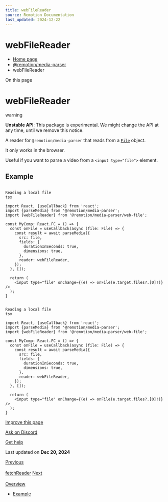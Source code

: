 ```yaml
---
title: webFileReader
source: Remotion Documentation
last_updated: 2024-12-22
---
```


# webFileReader

- [Home page](/)
- [@remotion/media-parser](/docs/media-parser/)
- webFileReader

On this page

# webFileReader

warning

**Unstable API**: This package is experimental. We might change the API at any time, until we remove this notice.

A reader for `@remotion/media-parser` that reads from a [`File`](https://developer.mozilla.org/en-US/docs/Web/API/File) object.

It only works in the browser.

Useful if you want to parse a video from a `<input type="file">` element.

## Example [​](\#example "Direct link to Example")

```

Reading a local file
tsx

import React, {useCallback} from 'react';
import {parseMedia} from '@remotion/media-parser';
import {webFileReader} from '@remotion/media-parser/web-file';

const MyComp: React.FC = () => {
  const onFile = useCallback(async (file: File) => {
    const result = await parseMedia({
      src: file,
      fields: {
        durationInSeconds: true,
        dimensions: true,
      },
      reader: webFileReader,
    });
  }, []);

  return (
    <input type="file" onChange={(e) => onFile(e.target.files?.[0]!)} />
  );
}
```

```

Reading a local file
tsx

import React, {useCallback} from 'react';
import {parseMedia} from '@remotion/media-parser';
import {webFileReader} from '@remotion/media-parser/web-file';

const MyComp: React.FC = () => {
  const onFile = useCallback(async (file: File) => {
    const result = await parseMedia({
      src: file,
      fields: {
        durationInSeconds: true,
        dimensions: true,
      },
      reader: webFileReader,
    });
  }, []);

  return (
    <input type="file" onChange={(e) => onFile(e.target.files?.[0]!)} />
  );
}
```

[Improve this page](https://github.com/remotion-dev/remotion/edit/main/packages/docs/docs/media-parser/web-file-reader.mdx)

[Ask on Discord](https://remotion.dev/discord)

[Get help](/docs/get-help)

Last updated on **Dec 20, 2024**

[Previous\
\
fetchReader](/docs/media-parser/fetch-reader) [Next\
\
Overview](/docs/webcodecs/)

- [Example](#example)
